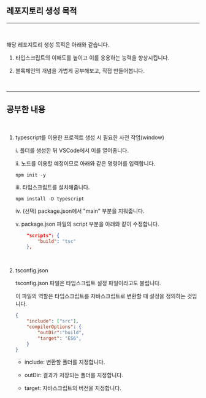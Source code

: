 ## 레포지토리 생성 목적
<hr />
<br />

해당 레포지토리 생성 목적은 아래와 같습니다.

1. 타입스크립트의 이해도를 높이고 이를 응용하는 능력을 향상시킵니다.

2. 블록체인의 개념을 가볍게 공부해보고, 직접 만들어봅니다.

<br />
<hr />

## 공부한 내용
<br />

1. typescript를 이용한 프로젝트 생성 시 필요한 사전 작업(window)

    i. 폴더를 생성한 뒤 VSCode에서 이를 열어줍니다.

    ii. 노드를 이용할 예정이므로 아래와 같은 명령어를 입력합니다.
    ```shell
    npm init -y
    ```

    iii. 타입스크립트를 설치해줍니다.
    ```shell
    npm install -D typescript
    ```

    iv. (선택) package.json에서 "main" 부분을 지워줍니다. 

    v. package.json 파일의 script 부분을 아래와 같이 수정합니다.
    ```json
        "scripts": {
            "build": "tsc"
        },
    ```

<br />

2. tsconfig.json
    
    tsconfig.json 파일은 타입스크립트 설정 파일이라고도 불립니다.

    이 파일의 역할은 타입스크립트를 자바스크립트로 변환할 때 설정을 정의하는 것입니다.

    ```json
    {
        "include": ["src"],
        "compilerOptions": {
            "outDir":"build",
            "target": "ES6",
        }
    }
    ```
    * include: 변환할 폴더를 지정합니다.

    * outDir: 결과가 저장되는 폴더를 지정합니다.

    * target: 자바스크립트의 버전을 지정합니다.

<br />
    